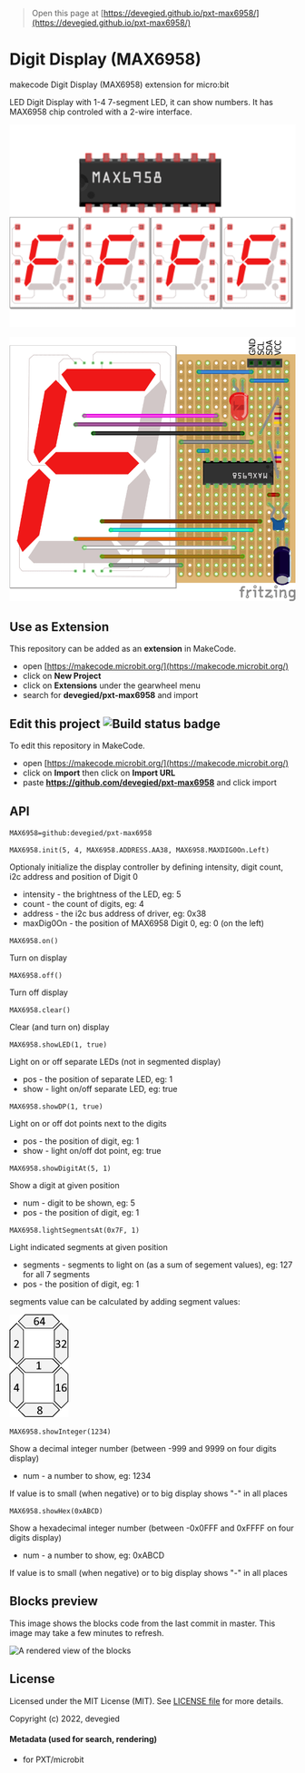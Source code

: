
> Open this page at [https://devegied.github.io/pxt-max6958/](https://devegied.github.io/pxt-max6958/)

# Digit Display (MAX6958)
makecode Digit Display (MAX6958) extension for micro:bit

LED Digit Display with 1-4 7-segment LED, it can show numbers. It has MAX6958 chip controled with a 2-wire interface.

![](icon.png)

![](breadboard.png)

## Use as Extension

This repository can be added as an **extension** in MakeCode.

* open [https://makecode.microbit.org/](https://makecode.microbit.org/)
* click on **New Project**
* click on **Extensions** under the gearwheel menu
* search for **devegied/pxt-max6958** and import

## Edit this project ![Build status badge](https://github.com/devegied/pxt-max6958/workflows/MakeCode/badge.svg)

To edit this repository in MakeCode.

* open [https://makecode.microbit.org/](https://makecode.microbit.org/)
* click on **Import** then click on **Import URL**
* paste **https://github.com/devegied/pxt-max6958** and click import

## API

```package
MAX6958=github:devegied/pxt-max6958
```
```sig
MAX6958.init(5, 4, MAX6958.ADDRESS.AA38, MAX6958.MAXDIG0On.Left)
```
Optionaly initialize the display controller by defining intensity, digit count, i2c address and position of Digit 0
  - intensity - the brightness of the LED, eg: 5
  - count - the count of digits, eg: 4
  - address - the i2c bus address of driver, eg: 0x38
  - maxDig0On - the position of MAX6958 Digit 0, eg: 0 (on the left)

```sig
MAX6958.on()
```
Turn on display

```sig
MAX6958.off()
```
Turn off display

```sig
MAX6958.clear()
```
Clear (and turn on) display

```sig
MAX6958.showLED(1, true)
```
Light on or off separate LEDs (not in segmented display)
 - pos - the position of separate LED, eg: 1
 - show - light on/off separate LED, eg: true

```sig
MAX6958.showDP(1, true)
```
Light on or off dot points next to the digits
 - pos - the position of digit, eg: 1
 - show - light on/off dot point, eg: true

```sig
MAX6958.showDigitAt(5, 1)
```
Show a digit at given position
 - num - digit to be shown, eg: 5
 - pos - the position of digit, eg: 1

```sig
MAX6958.lightSegmentsAt(0x7F, 1)
```
Light indicated segments at given position
 - segments - segments to light on (as a sum of segement values), eg: 127 for all 7 segments
 - pos - the position of digit, eg: 1

segments value can be calculated by adding segment values:

![](segment_values.png)

```sig
MAX6958.showInteger(1234)
```
Show a decimal integer number (between -999 and 9999 on four digits display)
 - num - a number to show, eg: 1234

If value is to small (when negative) or to big display shows "-" in all places

```sig
MAX6958.showHex(0xABCD)
```
Show a hexadecimal integer number (between -0x0FFF and 0xFFFF on four digits display)
 - num - a number to show, eg: 0xABCD

If value is to small (when negative) or to big display shows "-" in all places


## Blocks preview

This image shows the blocks code from the last commit in master.
This image may take a few minutes to refresh.

![A rendered view of the blocks](https://github.com/devegied/pxt-max6958/raw/master/.github/makecode/blocks.png)

## License  

Licensed under the MIT License (MIT). See [LICENSE file](LICENSE) for more details.

Copyright (c) 2022, devegied

#### Metadata (used for search, rendering)

* for PXT/microbit
<script src="https://devegied.github.io/makecode-devegied-gh-pages-embed.js"></script><script>makeCodeRender("{{ site.makecode.home_url }}", "{{ site.github.owner_name }}/{{ site.github.repository_name }}");</script>
